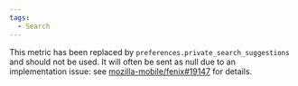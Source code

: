 ```yaml
---
tags:
  - Search
---
```


This metric has been replaced by `preferences.private_search_suggestions` and should not be used.
It will often be sent as null due to an implementation issue: see [mozilla-mobile/fenix#19147](https://github.com/mozilla-mobile/fenix/issues/19147) for details.
